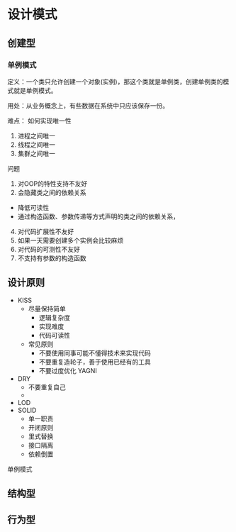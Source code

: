 # 设计模式

## 创建型

### 单例模式

定义：一个类只允许创建一个对象(实例)，那这个类就是单例类，创建单例类的模式就是单例模式。

用处：从业务概念上，有些数据在系统中只应该保存一份。

难点： 如何实现唯一性

1. 进程之间唯一
2. 线程之间唯一
3. 集群之间唯一

问题

1. 对OOP的特性支持不友好
2. 会隐藏类之间的依赖关系

- 降低可读性
- 通过构造函数、参数传递等方式声明的类之间的依赖关系，

4. 对代码扩展性不友好
5. 如果一天需要创建多个实例会比较麻烦
6. 对代码的可测性不友好
7. 不支持有参数的构造函数

## 设计原则

- KISS
  - 尽量保持简单
    - 逻辑复杂度
    - 实现难度
    - 代码可读性
  - 常见原则
    - 不要使用同事可能不懂得技术来实现代码
    - 不要重复造轮子，善于使用已经有的工具
    - 不要过度优化 YAGNI
- DRY
  - 不要重复自己
  -
- LOD
- SOLID
  - 单一职责
  - 开闭原则
  - 里式替换
  - 接口隔离
  - 依赖倒置

单例模式

## 结构型

## 行为型